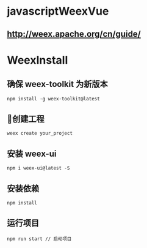 # javascriptWeexVue
## http://weex.apache.org/cn/guide/
# WeexInstall
## 确保 weex-toolkit 为新版本
    npm install -g weex-toolkit@latest
## 创建工程
    weex create your_project
## 安装 weex-ui
    npm i weex-ui@latest -S
## 安装依赖
    npm install
## 运行项目
    npm run start // 启动项目